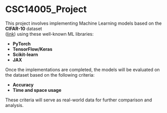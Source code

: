 # CSC14005_Project  

This project involves implementing Machine Learning models based on the **CIFAR-10** dataset  
([link](https://www.cs.toronto.edu/~kriz/cifar.html)) using these well-known ML libraries:  

- **PyTorch**  
- **TensorFlow/Keras**  
- **Scikit-learn**
- **JAX**

Once the implementations are completed, the models will be evaluated on the dataset based on the following criteria:  

- **Accuracy**  
- **Time and space usage**  

These criteria will serve as real-world data for further comparison and analysis.  
